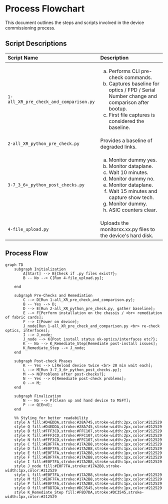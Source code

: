 # Process Flowchart

This document outlines the steps and scripts involved in the device commissioning process.

## Script Descriptions

| Script Name                                   | Description                                                                                                                                       |
| :-------------------------------------------- |:--------------------------------------------------------------------------------------------------------------------------------------------------|
| `1-all_XR_pre_check_and_comparison.py`        | <ol type="a"><li>Performs CLI pre-check commands.</li><li>Captures baseline for optics / FPD / Serial Number change and comparison after bootup.</li><li>First file captures is considered the baseline.</li></ol> |
| `2-all_XR_python_pre_check.py`                | Provides a baseline of degraded links.                                                                                                            |
| `3-7_3_6+_python_post_checks.py`              | <ol type="a"><li>Monitor dummy yes.</li><li>Monitor dataplane.</li><li>Wait 10 minutes.</li><li>Monitor dummy no.</li><li>Monitor dataplane.</li><li>Wait 15 minutes and capture show tech.</li><li>Monitor dummy.</li><li>ASIC counters clear.</li></ol> |
| `4-file_upload.py`                            | Uploads the monitorxx.xx.py files to the device's hard disk.                                                                                      |

## Process Flow


```mermaid
graph TD
    subgraph Initialization
        A[Start] --> B{Check if .py files exist?};
        B -- No --> C[Run 4-file_upload.py];

    end

    subgraph Pre-Checks and Remediation
        C --> D[Run 1-all_XR_pre_check_and_comparison.py];
        B -- Yes --> D; 
        D --> E[Run 2-all_XR_python_pre_check.py, gather baseline];
        E --> F[Perform installation on the chassis / <br> remediation of fabric cards];
        F --> I[Power on device];
        J_node[Run 1-all_XR_pre_check_and_comparison.py <br> re-check optics, interfaces];
        I --> J_node;
        J_node --> K{Post install status ok-optics/interfaces etc?};
        K -- No --> K_Remediate_Step[Remediate post-install issues];
        K_Remediate_Step --> J_node;
    end

    subgraph Post-check Phases
        K -- Yes --> L[Reload device twice <br> 20 min wait each];
        L --> M[Run 3-7_3_6+_python_post_checks.py];
        M --> N{Problems after post-checks?};
        N -- Yes --> O[Remediate post-check problems];
        O --> M;
    end
    
    subgraph Finalization
        N -- No --> P[Clean up and hand device to MSFT];
        P --> Q[End];
    end

    %% Styling for better readability
    style A fill:#D4EDDA,stroke:#28A745,stroke-width:2px,color:#212529
    style Q fill:#D4EDDA,stroke:#28A745,stroke-width:2px,color:#212529
    style B fill:#FFF3CD,stroke:#FFC107,stroke-width:2px,color:#212529
    style K fill:#FFF3CD,stroke:#FFC107,stroke-width:2px,color:#212529
    style N fill:#FFF3CD,stroke:#FFC107,stroke-width:2px,color:#212529
    style C fill:#E0F7FA,stroke:#17A2B8,stroke-width:1px,color:#212529
    style D fill:#E0F7FA,stroke:#17A2B8,stroke-width:1px,color:#212529
    style E fill:#E0F7FA,stroke:#17A2B8,stroke-width:1px,color:#212529
    style F fill:#E0F7FA,stroke:#17A2B8,stroke-width:1px,color:#212529
    style I fill:#E0F7FA,stroke:#17A2B8,stroke-width:1px,color:#212529
    style J_node fill:#E0F7FA,stroke:#17A2B8,stroke-width:1px,color:#212529
    style L fill:#E0F7FA,stroke:#17A2B8,stroke-width:1px,color:#212529
    style M fill:#E0F7FA,stroke:#17A2B8,stroke-width:1px,color:#212529
    style P fill:#E0F7FA,stroke:#17A2B8,stroke-width:1px,color:#212529
    style O fill:#F8D7DA,stroke:#DC3545,stroke-width:1px,color:#212529
    style K_Remediate_Step fill:#F8D7DA,stroke:#DC3545,stroke-width:1px,color:#212529
```
